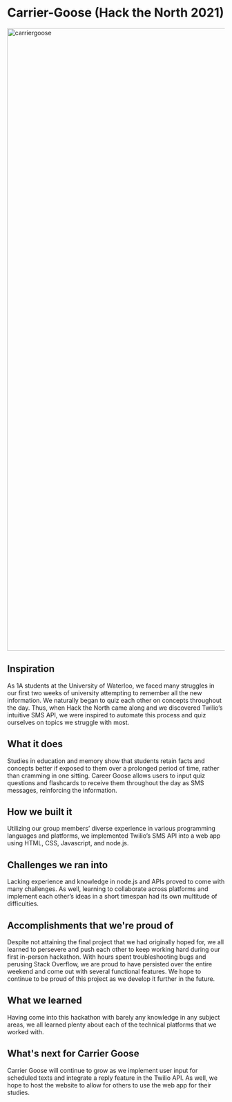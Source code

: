 # Carrier-Goose (Hack the North 2021)
<img width="1440" alt="carriergoose" src="https://user-images.githubusercontent.com/45378799/133916962-c3362537-c284-4710-a369-c93e9acc5ed5.png">

## Inspiration

As 1A students at the University of Waterloo, we faced many struggles in our first two weeks of university attempting to remember all the new information. We naturally began to quiz each other on concepts throughout the day. Thus, when Hack the North came along and we discovered Twilio’s intuitive SMS API, we were inspired to automate this process and quiz ourselves on topics we struggle with most.

## What it does
Studies in education and memory show that students retain facts and concepts better if exposed to them over a prolonged period of time, rather than cramming in one sitting. Career Goose allows users to input quiz questions and flashcards to receive them throughout the day as SMS messages, reinforcing the information.

## How we built it
Utilizing our group members’ diverse experience in various programming languages and platforms, we implemented Twilio’s SMS API into a web app using HTML, CSS, Javascript, and node.js.

## Challenges we ran into
Lacking experience and knowledge in node.js and APIs proved to come with many challenges. As well, learning to collaborate across platforms and implement each other’s ideas in a short timespan had its own multitude of difficulties.

## Accomplishments that we're proud of
Despite not attaining the final project that we had originally hoped for, we all learned to persevere and push each other to keep working hard during our first in-person hackathon. With hours spent troubleshooting bugs and perusing Stack Overflow, we are proud to have persisted over the entire weekend and come out with several functional features. We hope to continue to be proud of this project as we develop it further in the future.

## What we learned
Having come into this hackathon with barely any knowledge in any subject areas, we all learned plenty about each of the technical platforms that we worked with. 

## What's next for Carrier Goose
Carrier Goose will continue to grow as we implement user input for scheduled texts and integrate a reply feature in the Twilio API. As well, we hope to host the website to allow for others to use the web app for their studies.
